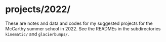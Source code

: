 # projects/2022/

These are notes and data and codes for my suggested projects for the McCarthy
summer school in 2022.  See the READMEs in the subdirectories `kinematic/` and
`glacierbumps/`.

